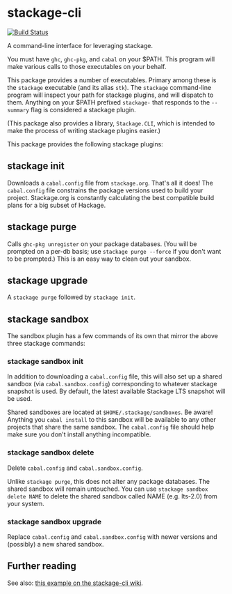 stackage-cli
============

[![Build Status](https://travis-ci.org/fpco/stackage-cli.svg)](https://travis-ci.org/fpco/stackage-cli)

A command-line interface for leveraging stackage.

You must have `ghc`, `ghc-pkg`, and `cabal` on your $PATH. This program will make various calls to those executables on your behalf.

This package provides a number of executables. Primary among these is the `stackage` executable (and its alias `stk`). The `stackage` command-line program will inspect your path for stackage plugins, and will dispatch to them. Anything on your $PATH prefixed `stackage-` that responds to the `--summary` flag is considered a stackage plugin.

(This package also provides a library, `Stackage.CLI`, which is intended to make the process of writing stackage plugins easier.)

This package provides the following stackage plugins:

## stackage init

Downloads a `cabal.config` file from `stackage.org`. That's all it does! The `cabal.config` file constrains the package versions used to build your project. Stackage.org is constantly calculating the best compatible build plans for a big subset of Hackage.

## stackage purge

Calls `ghc-pkg unregister` on your package databases. (You will be prompted on a per-db basis; use `stackage purge --force` if you don't want to be prompted.) This is an easy way to clean out your sandbox.

## stackage upgrade

A `stackage purge` followed by `stackage init`.

## stackage sandbox

The sandbox plugin has a few commands of its own that mirror the above three stackage commands:

### stackage sandbox init

In addition to downloading a `cabal.config` file, this will also set up a shared sandbox (via `cabal.sandbox.config`) corresponding to whatever stackage snapshot is used. By default, the latest available Stackage LTS snapshot will be used.

Shared sandboxes are located at `$HOME/.stackage/sandboxes`. Be aware! Anything you `cabal install` to this sandbox will be available to any other projects that share the same sandbox. The `cabal.config` file should help make sure you don't install anything incompatible.

### stackage sandbox delete

Delete `cabal.config` and `cabal.sandbox.config`.

Unlike `stackage purge`, this does not alter any package databases. The shared sandbox will remain untouched. You can use `stackage sandbox delete NAME` to delete the shared sandbox called NAME (e.g. lts-2.0) from your system.

### stackage sandbox upgrade

Replace `cabal.config` and `cabal.sandbox.config` with newer versions and (possibly) a new shared sandbox.


## Further reading

See also: [this example on the stackage-cli wiki](https://github.com/fpco/stackage-cli/wiki/Example).
